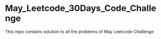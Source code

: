 # May_Leetcode_30Days_Code_Challenge
This repo contains solution to all the problems of May Leetcode Challenge
